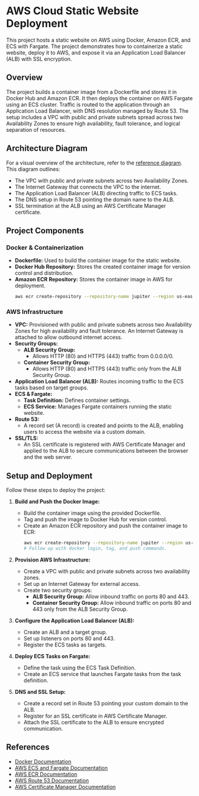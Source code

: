 # AWS Cloud Static Website Deployment

This project hosts a static website on AWS using Docker, Amazon ECR, and ECS with Fargate. The project demonstrates how to containerize a static website, deploy it to AWS, and expose it via an Application Load Balancer (ALB) with SSL encryption.

## Overview

The project builds a container image from a Dockerfile and stores it in Docker Hub and Amazon ECR. It then deploys the container on AWS Fargate using an ECS cluster. Traffic is routed to the application through an Application Load Balancer, with DNS resolution managed by Route 53. The setup includes a VPC with public and private subnets spread across two Availability Zones to ensure high availability, fault tolerance, and logical separation of resources.

## Architecture Diagram

For a visual overview of the architecture, refer to the [reference diagram](link-to-diagram). This diagram outlines:
- The VPC with public and private subnets across two Availability Zones.
- The Internet Gateway that connects the VPC to the internet.
- The Application Load Balancer (ALB) directing traffic to ECS tasks.
- The DNS setup in Route 53 pointing the domain name to the ALB.
- SSL termination at the ALB using an AWS Certificate Manager certificate.

## Project Components

### Docker & Containerization
- **Dockerfile:** Used to build the container image for the static website.
- **Docker Hub Repository:** Stores the created container image for version control and distribution.
- **Amazon ECR Repository:** Stores the container image in AWS for deployment.
  ```bash
  aws ecr create-repository --repository-name jupiter --region us-east-2
  ```

### AWS Infrastructure
- **VPC:** Provisioned with public and private subnets across two Availability Zones for high availability and fault tolerance. An Internet Gateway is attached to allow outbound internet access.
- **Security Groups:**
  - **ALB Security Group:** 
    - Allows HTTP (80) and HTTPS (443) traffic from 0.0.0.0/0.
  - **Container Security Group:** 
    - Allows HTTP (80) and HTTPS (443) traffic only from the ALB Security Group.
- **Application Load Balancer (ALB):** Routes incoming traffic to the ECS tasks based on target groups.
- **ECS & Fargate:** 
  - **Task Definition:** Defines container settings.
  - **ECS Service:** Manages Fargate containers running the static website.
- **Route 53:** 
  - A record set (A record) is created and points to the ALB, enabling users to access the website via a custom domain.
- **SSL/TLS:** 
  - An SSL certificate is registered with AWS Certificate Manager and applied to the ALB to secure communications between the browser and the web server.

## Setup and Deployment

Follow these steps to deploy the project:

1. **Build and Push the Docker Image:**
   - Build the container image using the provided Dockerfile.
   - Tag and push the image to Docker Hub for version control.
   - Create an Amazon ECR repository and push the container image to ECR:
     ```bash
     aws ecr create-repository --repository-name jupiter --region us-east-2
     # Follow up with docker login, tag, and push commands.
     ```

2. **Provision AWS Infrastructure:**
   - Create a VPC with public and private subnets across two availability zones.
   - Set up an Internet Gateway for external access.
   - Create two security groups:
     - **ALB Security Group:** Allow inbound traffic on ports 80 and 443.
     - **Container Security Group:** Allow inbound traffic on ports 80 and 443 only from the ALB Security Group.

3. **Configure the Application Load Balancer (ALB):**
   - Create an ALB and a target group.
   - Set up listeners on ports 80 and 443.
   - Register the ECS tasks as targets.

4. **Deploy ECS Tasks on Fargate:**
   - Define the task using the ECS Task Definition.
   - Create an ECS service that launches Fargate tasks from the task definition.

5. **DNS and SSL Setup:**
   - Create a record set in Route 53 pointing your custom domain to the ALB.
   - Register for an SSL certificate in AWS Certificate Manager.
   - Attach the SSL certificate to the ALB to ensure encrypted communication.

## References

- [Docker Documentation](https://docs.docker.com)
- [AWS ECS and Fargate Documentation](https://docs.aws.amazon.com/AmazonECS/latest/developerguide/AWS_Fargate.html)
- [AWS ECR Documentation](https://docs.aws.amazon.com/AmazonECR/latest/userguide/what-is-ecr.html)
- [AWS Route 53 Documentation](https://docs.aws.amazon.com/Route53/latest/DeveloperGuide/Welcome.html)
- [AWS Certificate Manager Documentation](https://docs.aws.amazon.com/acm/latest/userguide/)
